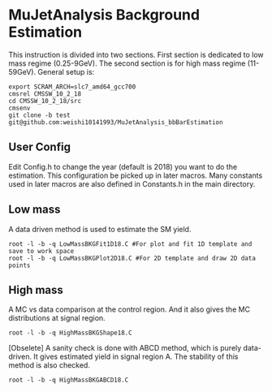 # MuJetAnalysis Background Estimation
This instruction is divided into two sections. First section is dedicated to low mass regime (0.25-9GeV). The second section is for high mass regime (11-59GeV).
General setup is:
```
export SCRAM_ARCH=slc7_amd64_gcc700
cmsrel CMSSW_10_2_18
cd CMSSW_10_2_18/src
cmsenv
git clone -b test git@github.com:weishi10141993/MuJetAnalysis_bbBarEstimation
```
## User Config
Edit Config.h to change the year (default is 2018) you want to do the estimation. This configuration be picked up in later macros. Many constants used in later macros are also defined in Constants.h in the main directory.

## Low mass
A data driven method is used to estimate the SM yield.
```
root -l -b -q LowMassBKGFit1D18.C #For plot and fit 1D template and save to work space
root -l -b -q LowMassBKGPlot2D18.C #For 2D template and draw 2D data points
```

## High mass
A MC vs data comparison at the control region. And it also gives the MC distributions at signal region.
```
root -l -b -q HighMassBKGShape18.C
```

[Obselete] A sanity check is done with ABCD method, which is purely data-driven. It gives estimated yield in signal region A. The stability of this method is also checked.
```
root -l -b -q HighMassBKGABCD18.C
```
